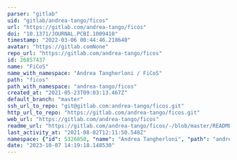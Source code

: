 ```yaml
---
parser: "gitlab"
uid: "gitlab/andrea-tango/ficos"
url: "https://gitlab.com/andrea-tango/ficos"
doi: "10.1371/JOURNAL.PCBI.1009410"
timestamp: "2022-03-06 00:44:46.218640"
avatar: "https://gitlab.comNone"
repo_url: "https://gitlab.com/andrea-tango/ficos"
id: 26857437
name: "FiCoS"
name_with_namespace: "Andrea Tangherloni / FiCoS"
path: "ficos"
path_with_namespace: "andrea-tango/ficos"
created_at: "2021-05-23T09:03:13.467Z"
default_branch: "master"
ssh_url_to_repo: "git@gitlab.com:andrea-tango/ficos.git"
http_url_to_repo: "https://gitlab.com/andrea-tango/ficos.git"
web_url: "https://gitlab.com/andrea-tango/ficos"
readme_url: "https://gitlab.com/andrea-tango/ficos/-/blob/master/README.md"
last_activity_at: "2021-08-02T12:11:50.548Z"
namespace: {"id": 5326850, "name": "Andrea Tangherloni", "path": "andrea-tango", "kind": "user", "full_path": "andrea-tango", "parent_id": null, "avatar_url": "/uploads/-/system/user/avatar/4076783/avatar.png", "web_url": "https://gitlab.com/andrea-tango"}
date: "2023-10-07 14:19:18.148530"
---
```

